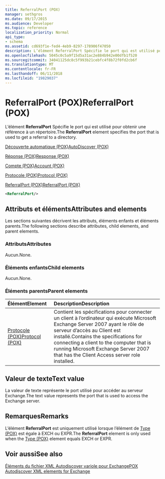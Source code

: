 ```yaml
---
title: ReferralPort (POX)
manager: sethgros
ms.date: 09/17/2015
ms.audience: Developer
ms.topic: reference
localization_priority: Normal
api_type:
- schema
ms.assetid: cd693f1e-fed4-4eb9-8297-178906f47050
description: L’élément ReferralPort Spécifie le port qui est utilisé pour obtenir une référence à un répertoire.
ms.openlocfilehash: 5045c0c5a9f15d5a31ac2e884b942e00dfb1f520
ms.sourcegitcommit: 34041125dc8c5f993b21cebfc4f8b72f0fd2cb6f
ms.translationtype: MT
ms.contentlocale: fr-FR
ms.lasthandoff: 06/11/2018
ms.locfileid: "19829037"
---
```

# <a name="referralport-pox"></a><span data-ttu-id="30fea-103">ReferralPort (POX)</span><span class="sxs-lookup"><span data-stu-id="30fea-103">ReferralPort (POX)</span></span>

<span data-ttu-id="30fea-104">L’élément **ReferralPort** Spécifie le port qui est utilisé pour obtenir une référence à un répertoire.</span><span class="sxs-lookup"><span data-stu-id="30fea-104">The **ReferralPort** element specifies the port that is used to get a referral to a directory.</span></span> 
  
[<span data-ttu-id="30fea-105">Découverte automatique (POX)</span><span class="sxs-lookup"><span data-stu-id="30fea-105">AutoDiscover (POX)</span></span>](autodiscover-pox.md)
  
[<span data-ttu-id="30fea-106">Réponse (POX)</span><span class="sxs-lookup"><span data-stu-id="30fea-106">Response (POX)</span></span>](response-pox.md)
  
[<span data-ttu-id="30fea-107">Compte (POX)</span><span class="sxs-lookup"><span data-stu-id="30fea-107">Account (POX)</span></span>](account-pox.md)
  
[<span data-ttu-id="30fea-108">Protocole (POX)</span><span class="sxs-lookup"><span data-stu-id="30fea-108">Protocol (POX)</span></span>](protocol-pox.md)
  
[<span data-ttu-id="30fea-109">ReferralPort (POX)</span><span class="sxs-lookup"><span data-stu-id="30fea-109">ReferralPort (POX)</span></span>](referralport-pox.md)
  
```xml
<ReferralPort/>
```

## <a name="attributes-and-elements"></a><span data-ttu-id="30fea-110">Attributs et éléments</span><span class="sxs-lookup"><span data-stu-id="30fea-110">Attributes and elements</span></span>

<span data-ttu-id="30fea-111">Les sections suivantes décrivent les attributs, éléments enfants et éléments parents.</span><span class="sxs-lookup"><span data-stu-id="30fea-111">The following sections describe attributes, child elements, and parent elements.</span></span>
  
### <a name="attributes"></a><span data-ttu-id="30fea-112">Attributs</span><span class="sxs-lookup"><span data-stu-id="30fea-112">Attributes</span></span>

<span data-ttu-id="30fea-113">Aucun.</span><span class="sxs-lookup"><span data-stu-id="30fea-113">None.</span></span>
  
### <a name="child-elements"></a><span data-ttu-id="30fea-114">Éléments enfants</span><span class="sxs-lookup"><span data-stu-id="30fea-114">Child elements</span></span>

<span data-ttu-id="30fea-115">Aucun.</span><span class="sxs-lookup"><span data-stu-id="30fea-115">None.</span></span>
  
### <a name="parent-elements"></a><span data-ttu-id="30fea-116">Éléments parents</span><span class="sxs-lookup"><span data-stu-id="30fea-116">Parent elements</span></span>

|<span data-ttu-id="30fea-117">**Élément**</span><span class="sxs-lookup"><span data-stu-id="30fea-117">**Element**</span></span>|<span data-ttu-id="30fea-118">**Description**</span><span class="sxs-lookup"><span data-stu-id="30fea-118">**Description**</span></span>|
|:-----|:-----|
|[<span data-ttu-id="30fea-119">Protocole (POX)</span><span class="sxs-lookup"><span data-stu-id="30fea-119">Protocol (POX)</span></span>](protocol-pox.md) <br/> |<span data-ttu-id="30fea-120">Contient les spécifications pour connecter un client à l’ordinateur qui exécute Microsoft Exchange Server 2007 ayant le rôle de serveur d’accès au Client est installé.</span><span class="sxs-lookup"><span data-stu-id="30fea-120">Contains the specifications for connecting a client to the computer that is running Microsoft Exchange Server 2007 that has the Client Access server role installed.</span></span>  <br/> |
   
## <a name="text-value"></a><span data-ttu-id="30fea-121">Valeur de texte</span><span class="sxs-lookup"><span data-stu-id="30fea-121">Text value</span></span>

<span data-ttu-id="30fea-122">La valeur de texte représente le port utilisé pour accéder au serveur Exchange.</span><span class="sxs-lookup"><span data-stu-id="30fea-122">The text value represents the port that is used to access the Exchange server.</span></span>
  
## <a name="remarks"></a><span data-ttu-id="30fea-123">Remarques</span><span class="sxs-lookup"><span data-stu-id="30fea-123">Remarks</span></span>

<span data-ttu-id="30fea-124">L’élément **ReferralPort** est uniquement utilisé lorsque l’élément de [Type (POX)](type-pox.md) est égale à EXCH ou EXPR.</span><span class="sxs-lookup"><span data-stu-id="30fea-124">The **ReferralPort** element is only used when the [Type (POX)](type-pox.md) element equals EXCH or EXPR.</span></span> 
  
## <a name="see-also"></a><span data-ttu-id="30fea-125">Voir aussi</span><span class="sxs-lookup"><span data-stu-id="30fea-125">See also</span></span>



[<span data-ttu-id="30fea-126">Éléments du fichier XML Autodiscover variole pour Exchange</span><span class="sxs-lookup"><span data-stu-id="30fea-126">POX Autodiscover XML elements for Exchange</span></span>](pox-autodiscover-xml-elements-for-exchange.md)

